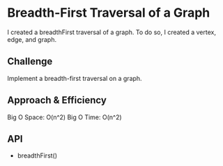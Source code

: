 # Breadth-First Traversal of a Graph
I created a breadthFirst traversal of a graph. To do so, I created a vertex, edge, and graph.

## Challenge
Implement a breadth-first traversal on a graph.

## Approach & Efficiency
Big O Space: O(n^2)
Big O Time: O(n^2)

## API
- breadthFirst()